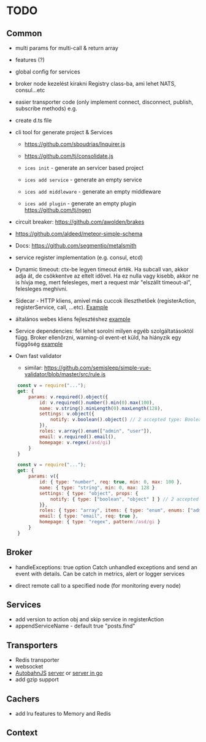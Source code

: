 # TODO

## Common
- multi params for multi-call & return array
- features (?)
- global config for services 
- broker node kezelést kirakni Registry class-ba, ami lehet NATS, consul...etc
- easier transporter code (only implement connect, disconnect, publish, subscribe methods) e.g. 

- create d.ts file

- cli tool for generate project & Services
	- https://github.com/sboudrias/Inquirer.js
	- https://github.com/tj/consolidate.js

	- `ices init` - generate an servicer based project
	- `ices add service` - generate an empty service
	- `ices add middleware` - generate an empty middleware
	- `ices add plugin` - generate an empty plugin
	https://github.com/tj/ngen 

- circuit breaker: https://github.com/awolden/brakes
- https://github.com/aldeed/meteor-simple-schema

- Docs: https://github.com/segmentio/metalsmith

- service register implementation (e.g. consul, etcd)



- Dynamic timeout: ctx-be legyen timeout érték. Ha subcall van, akkor adja át, de csökkentve az eltelt idővel. Ha ez nulla vagy kisebb, akkor ne is hívja meg, mert felesleges, mert a request már "elszállt timeout-al", felesleges meghívni.
- Sidecar - HTTP kliens, amivel más cuccok illeszthetőek (registerAction, registerService, call, ...etc). [Example](https://github.com/micro/micro/tree/master/car)
- általános webes kliens fejlesztéshez [example](https://github.com/micro/micro/tree/master/web)


- Service dependencies: fel lehet sorolni milyen egyéb szolgáltatásoktól függ. Broker ellenőrzni, warning-ol event-et küld, ha hiányzik egy függőség [example](http://www.slideshare.net/adriancockcroft/microservices-whats-missing-oreilly-software-architecture-new-york#24)

- Own fast validator
	- similar: https://github.com/semisleep/simple-vue-validator/blob/master/src/rule.js
```js
	const v = require("...");
	get: {
		params: v.required().object({
			id: v.required().number().min(0).max(100),
			name: v.string().minLength(0).maxLength(128),
			settings: v.object({
				notify: v.boolean().object() // 2 accepted type: Boolean or Object
			}),
			roles: v.array().enum(["admin", "user"]),
			email: v.required().email(),
			homepage: v.regex(/asd/gi)
		}
	}
```

```js
	const v = require("...");
	get: {
		params: v({
			id: { type: "number", req: true, min: 0, max: 100 },
			name: { type: "string", min: 0, max: 128 }
			settings: { type: "object", props: {
				notify: { type: ["boolean", "object" ] } // 2 accepted type: Boolean or Object
			}},
			roles: { type: "array", items: { type: "enum", enums: ["admin", "user"]),
			email: { type: "email", req: true },
			homepage: { type: "regex", pattern:/asd/gi }
		}
	}
```


## Broker
- handleExceptions: true option
	Catch unhandled exceptions and send an event with details. Can be catch in metrics, alert or logger services

- direct remote call to a specified node (for monitoring every node)

## Services
- add version to action obj and skip service in registerAction
- appendServiceName - default true "posts.find"


## Transporters
- Redis transporter
- websocket
- [AutobahnJS](http://autobahn.ws/js/) [server](https://github.com/Orange-OpenSource/wamp.rt) or [server in go](https://github.com/jcelliott/turnpike)
- add gzip support

## Cachers
- add lru features to Memory and Redis

## Context
